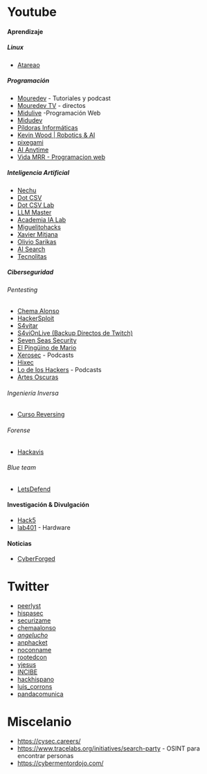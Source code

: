 
# Youtube
#### Aprendizaje
##### Linux
- [Atareao](https://www.youtube.com/@atareao)
##### Programación
- [Mouredev](https://youtube.com/@mouredev) - Tutoriales  y podcast
- [Mouredev TV](https://youtube.com/@mouredevtv) - directos
- [Midulive](https://www.youtube.com/@midulive) -Programación Web
- [Midudev](https://www.youtube.com/@midudev)
- [Píldoras Informáticas](https://www.youtube.com/@pildorasinformaticas)
- [Kevin Wood | Robotics & AI](https://www.youtube.com/@kevinwoodrobotics)
- [pixegami](https://www.youtube.com/@pixegami)
- [AI Anytime](https://www.youtube.com/@AIAnytime)
- [Vida MRR - Programacion web](https://www.youtube.com/@vidamrr)
##### Inteligencia Artificial
- [Nechu](https://www.youtube.com/@NechuBM)
- [Dot CSV](https://www.youtube.com/@DotCSV)
- [Dot CSV Lab](https://www.youtube.com/@DotCSVLab)
- [LLM Master](https://www.youtube.com/@llmmaster_)
- [Academia IA Lab](https://www.youtube.com/@AcademiaIAlab)
- [Miguelitohacks](https://www.youtube.com/@miguelitohacks)
- [Xavier Mitjana](https://www.youtube.com/@XavierMitjana)
- [Olivio Sarikas](https://www.youtube.com/@OlivioSarikas)
- [AI Search](https://www.youtube.com/@theAIsearch)
- [Tecnolitas](https://www.youtube.com/@tecnolitas)
##### Ciberseguridad
###### Pentesting
- [Chema Alonso](https://www.youtube.com/@MalignoAlonso)
- [HackerSploit](https://www.youtube.com/@HackerSploit)
- [S4vitar](https://www.youtube.com/@s4vitar)
- [S4viOnLive (Backup Directos de Twitch)](https://www.youtube.com/channel/UCgzsRmCl4BU-QmSVC4jFOlg)
- [Seven Seas Security](https://www.youtube.com/@7SeasSecurity)
- [El Pingüino de Mario](https://www.youtube.com/@ElPinguinoDeMario)
- [Xerosec](https://www.youtube.com/@xerosec) - Podcasts
- [Hixec](https://www.youtube.com/@Hixec)
- [Lo de los Hackers](https://www.youtube.com/@LodelosHackers) - Podcasts
- [Artes Oscuras](https://www.youtube.com/@artes_oscuras)
###### Ingeniería Inversa
- [Curso Reversing](https://www.youtube.com/@cursoreversing1952)
###### Forense
- [Hackavis](https://www.youtube.com/@Hackavis)
###### Blue team
- [LetsDefend](https://www.youtube.com/@LetsDefend)
#### Investigación & Divulgación
- [Hack5](https://www.youtube.com/c/hak5)
- [lab401](https://lab401.com/es-es/collections/pentesting) - Hardware
#### Noticias
- [CyberForged](https://www.youtube.com/@cyberforged)

# Twitter

- [peerlyst](https://x.com/peerlyst)
- [hispasec](https://x.com/hispasec)
- [securizame](https://x.com/securizame)
- [chemaalonso](https://x.com/chemaalonso)
- [_angelucho_](https://x.com/_angelucho_)
- [anphacket](https://x.com/anphacket)
- [noconname](https://x.com/noconname)
- [rootedcon](https://x.com/rootedcon)
- [yjesus](https://x.com/yjesus)
- [INCIBE](https://x.com/INCIBE)
- [hackhispano](https://x.com/hackhispano)
- [luis_corrons](https://x.com/luis_corrons)
- [pandacomunica](https://x.com/pandacomunica)


# Miscelanio

- https://cysec.careers/
- https://www.tracelabs.org/initiatives/search-party - OSINT para encontrar personas
- https://cybermentordojo.com/
